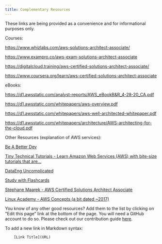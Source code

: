```yaml
---
title: Complementary Resources
---
```

These links are being provided as a convenience and for informational purposes only.


Courses:

https://www.whizlabs.com/aws-solutions-architect-associate/

https://www.exampro.co/aws-exam-solutions-architect-associate

https://digitalcloud.training/aws-certified-solutions-architect-associate/

https://www.coursera.org/learn/aws-certified-solutions-architect-associate


eBooks:

https://d1.awsstatic.com/analyst-reports/AWS_eBookB&R_4-28-20_CA.pdf

https://d1.awsstatic.com/whitepapers/aws-overview.pdf

https://d1.awsstatic.com/whitepapers/aws-well-architected-whitepaper.pdf

https://d1.awsstatic.com/whitepapers/architecture/AWS-architecting-for-the-cloud.pdf


Other Resources (explanation of AWS services):

[Be A Better Dev](https://www.youtube.com/@BeABetterDev)

[Tiny Technical Tutorials - Learn Amazon Web Services (AWS) with bite-size tutorials that are...](https://www.youtube.com/playlist?list=PLwyXYwu8kL0wg9R_VMeXy0JiK5_c70IrV)

[DataEng Uncomplicated](https://www.youtube.com/@DataEngUncomplicated/videos)

[Study with Flashcards](https://app.studysmarter.de/studysets/10764415?ref=De9XSq6p0Sv0feKLejyFXJISMZSQkuw9)

[Stephane Maarek - AWS Certified Solutions Architect Associate](https://www.youtube.com/playlist?list=PLt1SIbA8guuusDOIqQuiFKerF_4_nQ_Xs)

[Linux Academy - AWS Concepts (a bit dated ~2017)](https://www.youtube.com/playlist?list=PLv2a_5pNAko2Jl4Ks7V428ttvy-Fj4NKU)


You know of any other good resources? Add them to the list by clicking on "Edit this page" link at the bottom of the page. You will need a GitHub account to do so. Please check out our contribution guide [here](https://github.com/inspiringsource/aws-solutions-architect/blob/master/CONTRIBUTING.md).

To add a new link in Markdown syntax:
    
```
    [Link Title](URL)
```